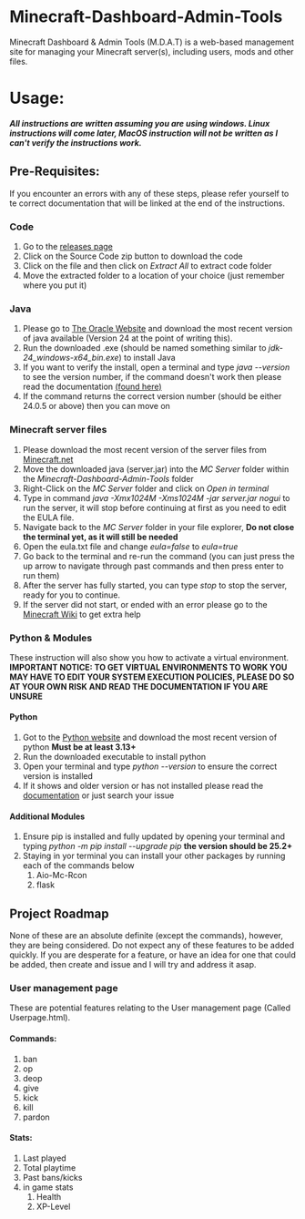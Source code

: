 # Minecraft-Dashboard-Admin-Tools
Minecraft Dashboard &amp; Admin Tools (M.D.A.T) is a web-based management site for managing your Minecraft server(s), including users, mods and other files.

# Usage:
***All instructions are written assuming you are using windows. Linux instructions will come later, MacOS instruction will not be written as I can't verify the instructions work.***

## Pre-Requisites:
If you encounter an errors with any of these steps, please refer yourself to te correct documentation that will be linked at the end of the instructions.

### Code
1. Go to the [releases page](https://github.com/louboi/Minecraft-Dashboard-Admin-Tools/releases)
2. Click on the Source Code zip button to download the code
3. Click on the file and then click on *Extract All* to extract code folder
4. Move the extracted folder to a location of your choice (just remember where you put it)

### Java
1. Please go to [The Oracle Website](https://www.oracle.com/java/technologies/downloads/) and download the most recent version of java available (Version 24 at the point of writing this).
2. Run the downloaded .exe (should be named something similar to *jdk-24_windows-x64_bin.exe*) to install Java
3. If you want to verify the install, open a terminal and type *java --version* to see the version number, if the command doesn't work then please read the documentation [(found here)](https://docs.oracle.com/en/java/javase/24/install/overview-jdk-installation.html)
4. If the command returns the correct version number (should be either 24.0.5 or above) then you can move on

### Minecraft server files
1. Please download the most recent version of the server files from [Minecraft.net](https://www.minecraft.net/en-us/download/server)
2. Move the downloaded java (server.jar) into the *MC Server* folder within the *Minecraft-Dashboard-Admin-Tools* folder
3. Right-Click on the *MC Server* folder and click on *Open in terminal*
4. Type in command *java -Xmx1024M -Xms1024M -jar server.jar nogui* to run the server, it will stop before continuing at first as you need to edit the EULA file.
5. Navigate back to the *MC Server* folder in your file explorer, **Do not close the terminal yet, as it will still be needed**
6. Open the eula.txt file and change *eula=false* to *eula=true*
7. Go back to the terminal and re-run the command (you can just press the up arrow to navigate through past commands and then press enter to run them)
8. After the server has fully started, you can type *stop* to stop the server, ready for you to continue.
9. If the server did not start, or ended with an error please go to the [Minecraft Wiki](https://minecraft.wiki/w/Tutorial:Setting_up_a_Java_Edition_server) to get extra help

### Python & Modules
These instruction will also show you how to activate a virtual environment. **IMPORTANT NOTICE: TO GET VIRTUAL ENVIRONMENTS TO WORK YOU MAY HAVE TO EDIT YOUR SYSTEM EXECUTION POLICIES, PLEASE DO SO AT YOUR OWN RISK AND READ THE DOCUMENTATION IF YOU ARE UNSURE**

#### Python
1. Got to the [Python website](https://www.python.org/downloads/windows/) and download the most recent version of python **Must be at least 3.13+**
2. Run the downloaded executable to install python
3. Open your terminal and type *python --version* to ensure the correct version is installed
4. If it shows and older version or has not installed please read the [documentation](https://docs.python.org/3.13/) or just search your issue

#### Additional Modules
1. Ensure pip is installed and fully updated by opening your terminal and typing *python -m pip install --upgrade pip* **the version should be 25.2+**
2. Staying in yor terminal you can install your other packages by running each of the commands below
   1. Aio-Mc-Rcon
   2. flask

## Project Roadmap
None of these are an absolute definite (except the commands), however, they are being considered. Do not expect any of these features to be added quickly. If you are desperate for a feature, or have an idea for one that could be added, then create and issue and I will try and address it asap.

### User management page
These are potential features relating to the User management page (Called Userpage.html).

#### Commands:
1. ban
2. op
3. deop
4. give
5. kick
6. kill
7. pardon

#### Stats:

1. Last played
2. Total playtime
3. Past bans/kicks
4. in game stats
   1. Health
   2. XP-Level

